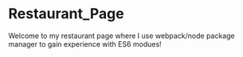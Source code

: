 # Restaurant_Page
Welcome to my restaurant page where I use webpack/node package manager to gain experience with ES6 modues!